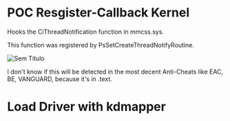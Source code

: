 # POC Resgister-Callback Kernel


Hooks the CiThreadNotification function in mmcss.sys.

This function was registered by PsSetCreateThreadNotifyRoutine.


![Sem Título](https://user-images.githubusercontent.com/29626806/136840273-fa0196ab-f20f-43f3-ae5f-9f5f0b358bc0.png)


I don't know if this will be detected in the most decent Anti-Cheats like EAC, BE, VANGUARD, because it's in .text. 


# Load Driver with kdmapper
